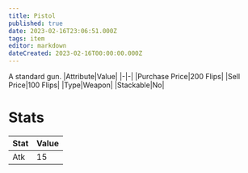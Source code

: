 ```yaml
---
title: Pistol
published: true
date: 2023-02-16T23:06:51.000Z
tags: item
editor: markdown
dateCreated: 2023-02-16T00:00:00.000Z
---
```


A standard gun.
|Attribute|Value|
|-|-|
|Purchase Price|200 Flips|
|Sell Price|100 Flips|
|Type|Weapon|
|Stackable|No|

# Stats
|Stat|Value|
|-|-|
|Atk|15|
